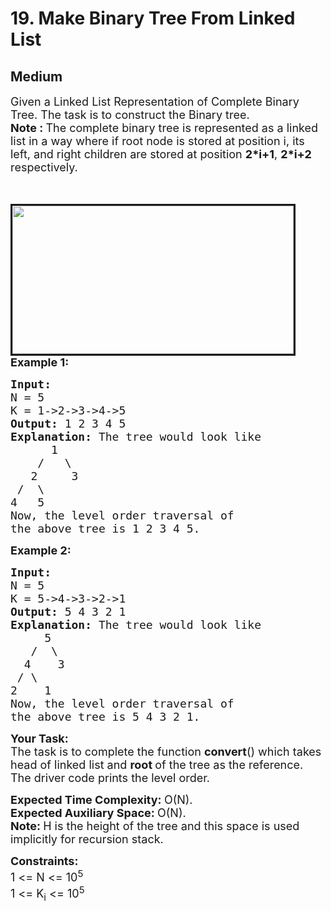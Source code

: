 # 19. Make Binary Tree From Linked List
## Medium 
<div class="problem-statement" style="user-select: auto;">
                <p style="user-select: auto;"></p><p style="user-select: auto;"><span style="font-size: 18px; user-select: auto;">Given a Linked List Representation of Complete Binary Tree. The task is to construct the Binary tree.</span><br style="user-select: auto;">
<span style="font-size: 18px; user-select: auto;"><strong style="user-select: auto;">Note : </strong>The&nbsp;complete binary tree is represented as a linked list&nbsp;in a way where if root node is stored at position&nbsp;i, its left, and right children are stored at position&nbsp;<strong style="user-select: auto;">2*i+1</strong>, <strong style="user-select: auto;">2*i+2</strong> respectively.</span><br style="user-select: auto;">
&nbsp;</p>

<p style="user-select: auto;"><br style="user-select: auto;">
<span style="font-size: 18px; user-select: auto;"><img alt="" src="http://d1hyf4ir1gqw6c.cloudfront.net/wp-content/uploads/LinkedListToBST.png" style="border-style: solid; border-width: 3px; height: 237px; margin-left: 0px; margin-right: 0px; width: 450px; user-select: auto;" class="img-responsive"><br style="user-select: auto;">
<strong style="user-select: auto;">Example 1:</strong></span></p>

<pre style="user-select: auto;"><span style="font-size: 18px; user-select: auto;"><strong style="user-select: auto;">Input:
</strong>N = 5
K = 1-&gt;2-&gt;3-&gt;4-&gt;5
<strong style="user-select: auto;">Output: </strong>1 2 3 4 5<strong style="user-select: auto;">
Explanation: </strong>The tree would look like
&nbsp; &nbsp;   1
  &nbsp; /&nbsp;  \
 &nbsp; 2&nbsp;  &nbsp; 3
 /&nbsp;&nbsp;\
4&nbsp; &nbsp;5
Now, the level order traversal of
the above tree is 1 2 3 4 5.</span>
</pre>

<p style="user-select: auto;"><span style="font-size: 18px; user-select: auto;"><strong style="user-select: auto;">Example 2:</strong></span></p>

<pre style="user-select: auto;"><span style="font-size: 18px; user-select: auto;"><strong style="user-select: auto;">Input:
</strong>N = 5
K = 5-&gt;4-&gt;3-&gt;2-&gt;1
<strong style="user-select: auto;">Output: </strong>5 4 3 2 1<strong style="user-select: auto;">
Explanation: </strong>The tree would look like</span>
<span style="font-size: 18px; user-select: auto;">&nbsp; &nbsp;  5
&nbsp; &nbsp;/&nbsp; \
 &nbsp;4&nbsp; &nbsp; 3
 /&nbsp;\
2&nbsp; &nbsp; 1
Now, the level order traversal of
the above tree is 5 4 3 2 1.</span></pre>

<p style="user-select: auto;"><span style="font-size: 18px; user-select: auto;"><strong style="user-select: auto;">Your Task:</strong><br style="user-select: auto;">
The task is to complete the function <strong style="user-select: auto;">convert</strong>() which takes head of linked list and <strong style="user-select: auto;">root </strong>of the tree as the reference. The driver code prints the level order.</span></p>

<p style="user-select: auto;"><span style="font-size: 18px; user-select: auto;"><strong style="user-select: auto;">Expected Time Complexity:&nbsp;</strong>O(N).<br style="user-select: auto;">
<strong style="user-select: auto;">Expected Auxiliary Space:&nbsp;</strong>O(N).</span><br style="user-select: auto;">
<span style="font-size: 18px; user-select: auto;"><strong style="user-select: auto;">Note: </strong>H is the height of the tree and this space is used implicitly for recursion stack.</span></p>

<p style="user-select: auto;"><span style="font-size: 18px; user-select: auto;"><strong style="user-select: auto;">Constraints:</strong><br style="user-select: auto;">
1 &lt;= N &lt;= 10<sup style="user-select: auto;">5</sup><br style="user-select: auto;">
1 &lt;= K<sub style="user-select: auto;">i</sub>&nbsp;&lt;= 10<sup style="user-select: auto;">5</sup></span></p>
 <p style="user-select: auto;"></p>
            </div>